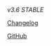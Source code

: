 *v3.6 STABLE*

   [Changelog](https://teletype.in/@briclyaz/nlsound-v3-6-stable-changelog)

   [GitHub](https://github.com/Briclyaz/NLSound_module_QCom)
